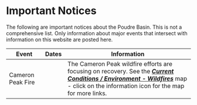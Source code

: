 # Important Notices

The following are important notices about the Poudre Basin.
This is not a comprehensive list.
Only information about major events that intersect with information on this website are posted here.

| **Event** | **Dates** | **Information** |
| -- | -- | -- |
| Cameron Peak Fire | | The Cameron Peak wildfire efforts are focusing on recovery.  See the [***Current Conditions / Environment - Wildfires***](#/map/current-wildfires) map - click on the information icon for the map for more links. |
